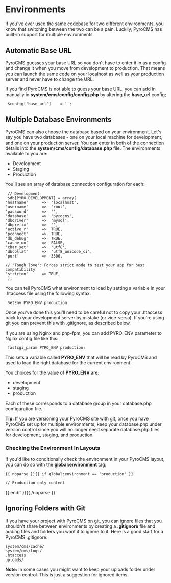 # Environments

If you've ever used the same codebase for two different environments, you know that switching between the two can be a pain. Luckily, PyroCMS has built-in support for multiple environments 

## Automatic Base URL

PyroCMS guesses your base URL so you don't have to enter it in as a config and change it when you move from development to production. That means you can launch the same code on your localhost as well as your production server and never have to change the URL.

If you find PyroCMS is not able to guess your base URL, you can add in manually in **system/cms/config/config.php** by altering the **base_url** config;

     $config['base_url']	= '';

## Multiple Database Environments

PyroCMS can also choose the database based on your environment. Let's say you have two databases - one on your local machine for development, and one on your production server. You can enter in both of the connection details into the **system/cms/config/database.php** file. The environments available to you are:

* Development
* Staging
* Production

You'll see an array of database connection configuration for each:

     // Development
     $db[PYRO_DEVELOPMENT] = array(
	'hostname'		=> 	'localhost',
	'username'		=> 	'root',
	'password'		=> 	'',
	'database'		=> 	'pyrocms',
	'dbdriver' 		=> 	'mysql',
	'dbprefix' 		=>	'',
	'active_r' 		=>	TRUE,
	'pconnect' 		=>	TRUE,
	'db_debug' 		=>	TRUE,
	'cache_on' 		=>	FALSE,
	'char_set' 		=>	'utf8',
	'dbcollat' 		=>	'utf8_unicode_ci',
	'port' 	 		=>	3306,

	// 'Tough love': Forces strict mode to test your app for best compatibility
	'stricton' 		=> TRUE,
     );

You can tell PyroCMS what environment to load by setting a variable in your .htaccess file using the following syntax:

     SetEnv PYRO_ENV production

Once you've done this you'll need to be careful not to copy your .htaccess back to your development server by mistake (or vice-versa). If you're using 
git you can prevent this with .gitignore, as described below.

If you are using Nginx and php-fpm, you can add PYRO_ENV parameter to Nginx config file like this:

     fastcgi_param PYRO_ENV production;

This sets a variable called **PYRO_ENV** that will be read by PyroCMS and used to load the right database for the current environment.

You choices for the value of **PYRO_ENV** are:

* development
* staging
* production

Each of these corresponds to a database group in your database.php configuration file.

<div class="tip"><strong>Tip:</strong> If you are versioning your PyroCMS site with git, once you have PyroCMS set up for multiple environments, keep your database.php under version control since you will no longer need separate database.php files for development, staging, and production.</div>

### Checking the Environment In Layouts

If you'd like to conditionally check the environment in your PyroCMS layout, you can do so with the **global:environment** tag:

	{{ noparse }}{{ if global:environment == 'production' }}
	
	// Production-only content
	
{{ endif }}{{ /noparse }}

## Ignoring Folders with Git

If you have your project with PyroCMS on git, you can ignore files that you shouldn't share between environments by creating a <strong>.gitignore</strong> file and adding files and folders you want it to ignore to it. Here is a good start for a PyroCMS .gitignore:

    system/cms/cache/
    system/cms/logs/
    .htaccess
    uploads/

<div class="tip"><strong>Note:</strong> In some cases you might want to keep your uploads folder under version control. This is just a suggestion for ignored items.</div>
